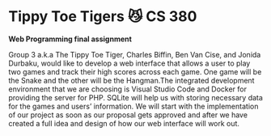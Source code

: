 # Tippy Toe Tigers 😼 CS 380
<b>Web Programming final assignment</b><br>

Group 3 a.k.a The Tippy Toe Tiger, Charles Biffin, Ben Van Cise, and Jonida Durbaku,  would like to develop a web interface that allows a user to play two games and track their high scores across each game. One game will be the Snake and the other will be the Hangman.The integrated development environment that we are choosing is Visual Studio Code and Docker for providing the server for PHP. SQLite will help us with storing necessary data for the games and users’ information. We will start with the implementation of our project as soon as our proposal gets approved and after we have created a full idea and design of how our web interface will work out.  
